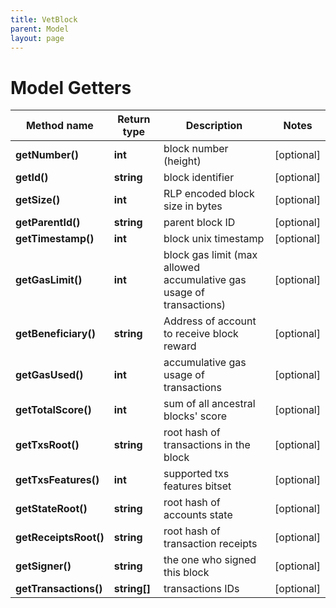 ```yaml
---
title: VetBlock
parent: Model
layout: page
---
```


# Model Getters

Method name | Return type | Description | Notes
------------ | ------------- | ------------- | -------------
**getNumber()** | **int** | block number (height) | [optional]
**getId()** | **string** | block identifier | [optional]
**getSize()** | **int** | RLP encoded block size in bytes | [optional]
**getParentId()** | **string** | parent block ID | [optional]
**getTimestamp()** | **int** | block unix timestamp | [optional]
**getGasLimit()** | **int** | block gas limit (max allowed accumulative gas usage of transactions) | [optional]
**getBeneficiary()** | **string** | Address of account to receive block reward | [optional]
**getGasUsed()** | **int** | accumulative gas usage of transactions | [optional]
**getTotalScore()** | **int** | sum of all ancestral blocks' score | [optional]
**getTxsRoot()** | **string** | root hash of transactions in the block | [optional]
**getTxsFeatures()** | **int** | supported txs features bitset | [optional]
**getStateRoot()** | **string** | root hash of accounts state | [optional]
**getReceiptsRoot()** | **string** | root hash of transaction receipts | [optional]
**getSigner()** | **string** | the one who signed this block | [optional]
**getTransactions()** | **string[]** | transactions IDs | [optional]

